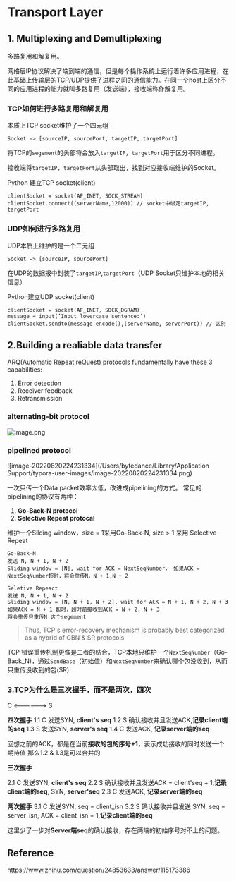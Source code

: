 # Transport Layer

## 1. Multiplexing and Demultiplexing

多路复用和解复用。

网络层IP协议解决了端到端的通信，但是每个操作系统上运行着许多应用进程，在此基础上传输层的TCP/UDP提供了进程之间的通信能力。在同一个host上区分不同的应用进程的能力就叫多路复用（发送端），接收端称作解复用。

### TCP如何进行多路复用和解复用

本质上TCP socket维护了一个四元组

```
Socket -> [sourceIP, sourcePort, targetIP, targetPort]
```

将TCP的`segement`的头部将会放入`targetIP`，`targetPort`用于区分不同进程。

接收端将`targetIP`，`targetPort`从头部取出，找到对应接收端维护的Socket。



Python 建立TCP socket(client)

```
clientSocket = socket(AF_INET, SOCK_STREAM) 
clientSocket.connect((serverName,12000)) // socket中绑定targetIP, targetPort 
```



### UDP如何进行多路复用

UDP本质上维护的是一个二元组

```
Socket -> [sourceIP, sourcePort]
```

在UDP的数据报中封装了`targetIP`,`targetPort`（UDP Socket只维护本地的相关信息）



Python建立UDP socket(client)

```
clientSocket = socket(AF_INET, SOCK_DGRAM)
message = input(’Input lowercase sentence:’) 
clientSocket.sendto(message.encode(),(serverName, serverPort)) // 区别
```



## 2.Building a realiable data transfer

ARQ(Automatic Repeat reQuest) protocols fundamentally have these 3 capabilities:

1. Error detection
2. Receiver feedback
3. Retransmission

### alternating-bit protocol

![image.png](https://p3-juejin.byteimg.com/tos-cn-i-k3u1fbpfcp/80e995f9618a40e3beb173303ee27a6d~tplv-k3u1fbpfcp-watermark.image?)



### pipelined protocol

![image-20220820224231334](/Users/bytedance/Library/Application Support/typora-user-images/image-20220820224231334.png)

一次只传一个Data packet效率太低，改进成pipelining的方式。
常见的pipelining的协议有两种：

1. **Go-Back-N protocol**
2. **Selective Repeat protocal**

维护一个Silding window，size = 1采用Go-Back-N, size > 1 采用 Selective Repeat

```
Go-Back-N
发送 N, N + 1, N + 2
Sliding window = [N], wait for ACK = NextSeqNumber， 如果ACK = NextSeqNumber超时，将会重传N，N + 1,N + 2

Seletive Repeact
发送 N, N + 1, N + 2
Sliding window = [N, N + 1, N + 2], wait for ACK = N + 1, N + 2, N + 3
如果ACK = N + 1 超时，超时前接收到ACK = N + 2, N + 3
将会重传只重传N 这个segement

```

> Thus, TCP's error-recovery mechanism is probably best categorized as a hybrid of GBN & SR protocols

TCP 错误重传机制更像是二者的结合，TCP本地只维护一个`NextSeqNumber`（Go-Back_N)，通过`SendBase`（初始值）和`NextSeqNumber`来确认哪个包没收到，从而只重传没收到的包(SR)



### 3.TCP为什么是三次握手，而不是两次，四次

C <------> S

**四次握手**
1.1 C 发送SYN, **client's seq**
1.2 S 确认接收并且发送ACK,**记录client端的seq**
1.3 S 发送SYN, **server's seq**
1.4 C 发送ACK, **记录server端的seq**

回想之前的ACK，都是在当前**接收的包的序号+1**，表示成功接收的同时发送一个期待值
那么1.2 & 1.3是可以合并的



**三次握手**

2.1 C 发送SYN, **client's seq**
2.2 S 确认接收并且发送ACK = client'seq + 1,**记录client端的seq**, SYN, **server'seq**
2.3 C 发送ACK, **记录server端的seq**



**两次握手**
3.1 C 发送SYN, seq = client_isn
3.2 S 确认接收并且发送 SYN, seq = server_isn, ACK = client_isn + 1,**记录client端的seq**

这里少了一步对**Server端seq**的确认接收，存在两端的初始序号对不上的问题。



## Reference

https://www.zhihu.com/question/24853633/answer/115173386
